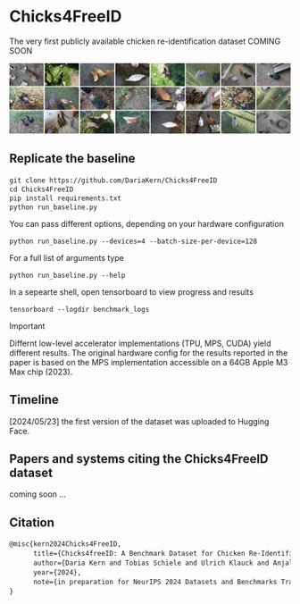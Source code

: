 # Chicks4FreeID
The very first publicly available chicken re-identification dataset
COMING SOON

<img src="./wiki/chickenDataset.png">

## Replicate the baseline

```shell
git clone https://github.com/DariaKern/Chicks4FreeID
cd Chicks4FreeID
pip install requirements.txt
python run_baseline.py
```

You can pass different options, depending on your hardware configuration

```shell
python run_baseline.py --devices=4 --batch-size-per-device=128 
```

For a full list of arguments type

```shell
python run_baseline.py --help
```

In a sepearte shell, open tensorboard to view progress and results

```shell
tensorboard --logdir benchmark_logs
```

> [!IMPORTANT]
> Differnt low-level accelerator implementations (TPU, MPS, CUDA) yield different results. The original hardware config for the results reported in the paper is based on the MPS implementation accessible on a 64GB Apple M3 Max chip (2023).


## Timeline
[2024/05/23] the first version of the dataset was uploaded to Hugging Face.

## Papers and systems citing the Chicks4FreeID dataset
coming soon ...

## Citation
```tex
@misc{kern2024Chicks4FreeID,
      title={Chicks4freeID: A Benchmark Dataset for Chicken Re-Identification}, 
      author={Daria Kern and Tobias Schiele and Ulrich Klauck and Anjali DeSilva and Winfred Ingabire},
      year={2024},
      note={in preparation for NeurIPS 2024 Datasets and Benchmarks Track}
}
```

